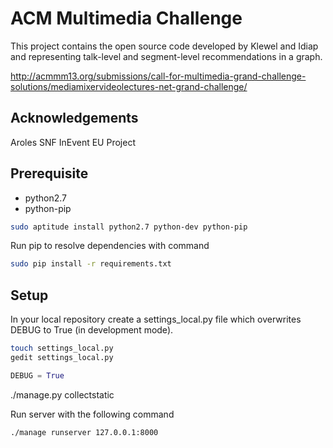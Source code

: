 ACM Multimedia Challenge 
======================

This project contains the open source code developed by Klewel and Idiap and representing talk-level and segment-level recommendations in a graph. 


http://acmmm13.org/submissions/call-for-multimedia-grand-challenge-solutions/mediamixervideolectures-net-grand-challenge/

Acknowledgements
---------------------------

Aroles SNF
InEvent EU Project

Prerequisite
----------------

* python2.7
* python-pip

```sh
sudo aptitude install python2.7 python-dev python-pip
```

Run pip to resolve dependencies with command

```sh
sudo pip install -r requirements.txt
```


Setup
-------------

In your local repository create a settings_local.py file which overwrites DEBUG to True (in development mode). 

```sh
touch settings_local.py
gedit settings_local.py
```
```python
DEBUG = True
```

./manage.py collectstatic

Run server with the following command

```sh
./manage runserver 127.0.0.1:8000
```

